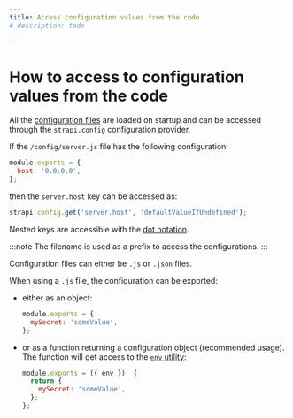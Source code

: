 ```yaml
---
title: Access configuration values from the code
# description: todo

---
```


# How to access to configuration values from the code

All the [configuration files](/dev-docs/configurations) are loaded on startup and can be accessed through the `strapi.config` configuration provider.

If the `/config/server.js` file has the following configuration:

  ```js
  module.exports = {
    host: '0.0.0.0',
  };
  ```

then the `server.host` key can be accessed as:

  ```js
  strapi.config.get('server.host', 'defaultValueIfUndefined');
  ```

Nested keys are accessible with the [dot notation](https://developer.mozilla.org/en-US/docs/Web/JavaScript/Reference/Operators/Property_accessors#dot_notation).

:::note
The filename is used as a prefix to access the configurations.
:::

Configuration files can either be `.js` or `.json` files.

When using a `.js` file, the configuration can be exported:

- either as an object:

  ```js
  module.exports = {
    mySecret: 'someValue',
  };
  ```

- or as a function returning a configuration object (recommended usage). The function will get access to the [`env` utility](#casting-environment-variables):

  ```js
  module.exports = ({ env })  {
    return {
      mySecret: 'someValue',
    };
  };
  ```
